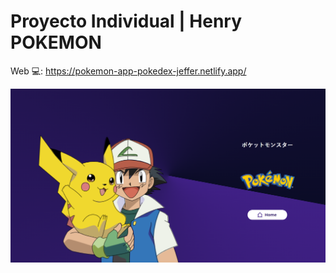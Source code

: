 # Proyecto Individual | **Henry POKEMON**

Web 💻: https://pokemon-app-pokedex-jeffer.netlify.app/

![Project](./Portrait.png)


